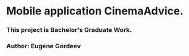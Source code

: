 # Mobile application CinemaAdvice.

### This project is Bachelor's Graduate Work.
### Author: Eugene Gordeev
